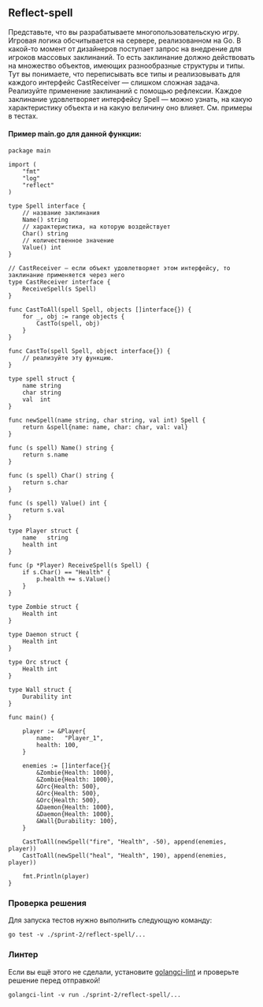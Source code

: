 ## Reflect-spell

Представьте, что вы разрабатываете многопользовательскую игру. Игровая логика обсчитывается на сервере, реализованном на Go. В какой-то момент от дизайнеров поступает запрос на внедрение для игроков массовых заклинаний. То есть заклинание должно действовать на множество объектов, имеющих разнообразные структуры и типы. Тут вы понимаете, что переписывать все типы и реализовывать для каждого интерфейс CastReceiver — слишком сложная задача.
Реализуйте применение заклинаний с помощью рефлексии. Каждое заклинание удовлетворяет интерфейсу Spell — можно узнать, на какую характеристику объекта и на какую величину оно влияет.
См. примеры в тестах.

#### Пример main.go для данной функции:

```
package main

import (
    "fmt"
    "log"
    "reflect"
)

type Spell interface {
    // название заклинания
    Name() string
    // характеристика, на которую воздействует
    Char() string
    // количественное значение
    Value() int
}

// CastReceiver — если объект удовлетворяет этом интерфейсу, то заклинание применяется через него
type CastReceiver interface {
    ReceiveSpell(s Spell)
}

func CastToAll(spell Spell, objects []interface{}) {
    for _, obj := range objects {
        CastTo(spell, obj)
    }
}

func CastTo(spell Spell, object interface{}) {
    // реализуйте эту функцию.
}

type spell struct {
    name string
    char string
    val  int
}

func newSpell(name string, char string, val int) Spell {
    return &spell{name: name, char: char, val: val}
}

func (s spell) Name() string {
    return s.name
}

func (s spell) Char() string {
    return s.char
}

func (s spell) Value() int {
    return s.val
}

type Player struct {
    name   string
    health int
}

func (p *Player) ReceiveSpell(s Spell) {
    if s.Char() == "Health" {
        p.health += s.Value()
    }
}

type Zombie struct {
    Health int
}

type Daemon struct {
    Health int
}

type Orc struct {
    Health int
}

type Wall struct {
    Durability int
}

func main() {

    player := &Player{
        name:   "Player_1",
        health: 100,
    }

    enemies := []interface{}{
        &Zombie{Health: 1000},
        &Zombie{Health: 1000},
        &Orc{Health: 500},
        &Orc{Health: 500},
        &Orc{Health: 500},
        &Daemon{Health: 1000},
        &Daemon{Health: 1000},
        &Wall{Durability: 100},
    }

    CastToAll(newSpell("fire", "Health", -50), append(enemies, player))
    CastToAll(newSpell("heal", "Health", 190), append(enemies, player))

    fmt.Println(player)
}
```

### Проверка решения

Для запуска тестов нужно выполнить следующую команду:

```
go test -v ./sprint-2/reflect-spell/...
```

### Линтер

Если вы ещё этого не сделали, установите [golangci-lint](https://github.com/golangci/golangci-lint) и проверьте решение перед отправкой!
```
golangci-lint -v run ./sprint-2/reflect-spell/...
```
